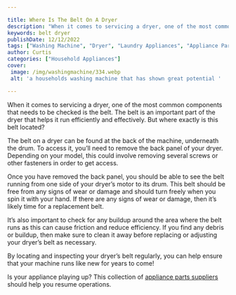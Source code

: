 ```yaml
---

title: Where Is The Belt On A Dryer
description: "When it comes to servicing a dryer, one of the most common components that needs to be checked is the belt. The belt is an importa...you wont regret reading on"
keywords: belt dryer
publishDate: 12/12/2022
tags: ["Washing Machine", "Dryer", "Laundry Appliances", "Appliance Parts"]
author: Curtis
categories: ["Household Appliances"]
cover: 
 image: /img/washingmachine/334.webp
 alt: 'a households washing machine that has shown great potential '

---
```


When it comes to servicing a dryer, one of the most common components that needs to be checked is the belt. The belt is an important part of the dryer that helps it run efficiently and effectively. But where exactly is this belt located? 

The belt on a dryer can be found at the back of the machine, underneath the drum. To access it, you’ll need to remove the back panel of your dryer. Depending on your model, this could involve removing several screws or other fasteners in order to get access. 

Once you have removed the back panel, you should be able to see the belt running from one side of your dryer’s motor to its drum. This belt should be free from any signs of wear or damage and should turn freely when you spin it with your hand. If there are any signs of wear or damage, then it’s likely time for a replacement belt. 

It’s also important to check for any buildup around the area where the belt runs as this can cause friction and reduce efficiency. If you find any debris or buildup, then make sure to clean it away before replacing or adjusting your dryer’s belt as necessary. 

By locating and inspecting your dryer’s belt regularly, you can help ensure that your machine runs like new for years to come!

Is your appliance playing up? This collection of <a href="/pages/appliance-parts-suppliers/">appliance parts suppliers</a> should help you resume operations.